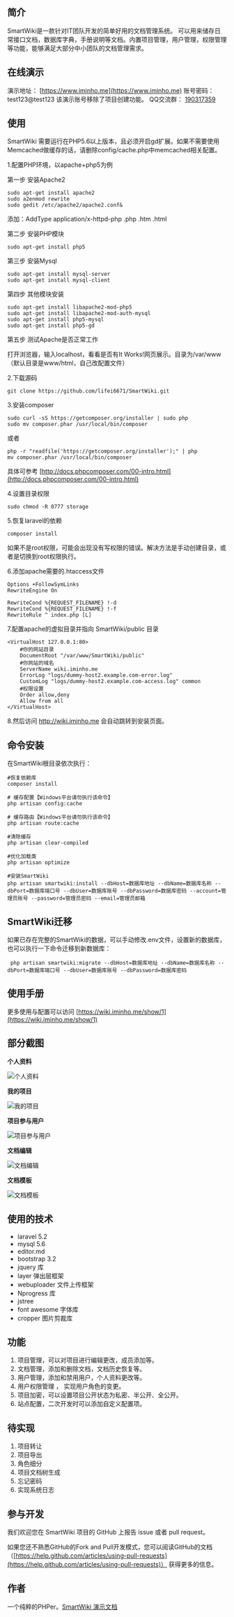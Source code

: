 ## 简介
SmartWiki是一款针对IT团队开发的简单好用的文档管理系统。
可以用来储存日常接口文档，数据库字典，手册说明等文档。内置项目管理，用户管理，权限管理等功能，能够满足大部分中小团队的文档管理需求。

## 在线演示

演示地址： [https://www.iminho.me](https://www.iminho.me)
账号密码： test123@test123
该演示账号移除了项目创建功能。
QQ交流群： [190317359](//shang.qq.com/wpa/qunwpa?idkey=9a04393e101664709ed559e890b08fbfee5cac6979b027fe25fb44088bf52f12)

## 使用

SmartWiki 需要运行在PHP5.6以上版本，且必须开启gd扩展。如果不需要使用Memcached做缓存的话，请删除config/cache.php中memcached相关配置。

1.配置PHP环境，以apache+php5为例

第一步 安装Apache2

```
sudo apt-get install apache2
sudo a2enmod rewrite
sudo gedit /etc/apache2/apache2.conf&
```
添加：AddType application/x-httpd-php .php .htm .html

第二步 安装PHP模块
```
sudo apt-get install php5
```
 
第三步 安装Mysql

```
sudo apt-get install mysql-server
sudo apt-get install mysql-client
```
 
第四步 其他模块安装
```
sudo apt-get install libapache2-mod-php5
sudo apt-get install libapache2-mod-auth-mysql
sudo apt-get install php5-mysql
sudo apt-get install php5-gd
```

第五步 测试Apache是否正常工作

打开浏览器，输入localhost，看看是否有It Works!网页展示。目录为/var/www
（默认目录是www/html，自己改配置文件）

2.下载源码
```
git clone https://github.com/lifei6671/SmartWiki.git
```
3.安装composer

```
sudo curl -sS https://getcomposer.org/installer | sudo php
sudo mv composer.phar /usr/local/bin/composer
```
或者

```
php -r "readfile('https://getcomposer.org/installer');" | php
mv composer.phar /usr/local/bin/composer
```
具体可参考 [http://docs.phpcomposer.com/00-intro.html](http://docs.phpcomposer.com/00-intro.html)

4.设置目录权限

```
sudo chmod -R 0777 storage

```

5.恢复laravel的依赖

```
composer install

```

如果不是root权限，可能会出现没有写权限的错误。解决方法是手动创建目录，或者是切换到root权限执行。

6.添加apache需要的.htaccess文件

```
Options +FollowSymLinks
RewriteEngine On

RewriteCond %{REQUEST_FILENAME} !-d
RewriteCond %{REQUEST_FILENAME} !-f
RewriteRule ^ index.php [L]
```

7.配置apache的虚拟目录并指向 SmartWiki/public 目录

```
<VirtualHost 127.0.0.1:80>  
    #你的网站目录  
    DocumentRoot "/var/www/SmartWiki/public"  
    #你网站的域名  
    ServerName wiki.iminho.me  
    ErrorLog "logs/dummy-host2.example.com-error.log"  
    CustomLog "logs/dummy-host2.example.com-access.log" common  
    #权限设置  
    Order allow,deny  
    Allow from all  
</VirtualHost>  
```
8.然后访问 http://wiki.iminho.me 会自动跳转到安装页面。

## 命令安装

在SmartWiki根目录依次执行：

```
#恢复依赖库
composer install

# 缓存配置【Windows平台请勿执行该命令】
php artisan config:cache

# 缓存路由【Windows平台请勿执行该命令】
php artisan route:cache

#清除缓存
php artisan clear-compiled

#优化加载类
php artisan optimize

#安装SmartWiki
php artisan smartwiki:install --dbHost=数据库地址 --dbName=数据库名称 --dbPort=数据库端口号 --dbUser=数据库账号 --dbPassword=数据库密码 --account=管理员账号 --password=管理员密码 --email=管理员邮箱

```

## SmartWiki迁移

如果已存在完整的SmartWiki的数据，可以手动修改.env文件，设置新的数据库，也可以执行一下命令迁移到新数据库：

```
 php artisan smartwiki:migrate --dbHost=数据库地址 --dbName=数据库名称 --dbPort=数据库端口号 --dbUser=数据库账号 --dbPassword=数据库密码
```

## 使用手册

更多使用与配置可以访问 [https://wiki.iminho.me/show/1](https://wiki.iminho.me/show/1)

## 部分截图

**个人资料**

![个人资料](https://raw.githubusercontent.com/lifei6671/SmartWiki/master/storage/app/images/20161124082553.png)

**我的项目**

![我的项目](https://raw.githubusercontent.com/lifei6671/SmartWiki/master/storage/app/images/20161124082647.png)

**项目参与用户**

![项目参与用户](https://raw.githubusercontent.com/lifei6671/SmartWiki/master/storage/app/images/20161124082703.png)

**文档编辑**

![文档编辑](https://raw.githubusercontent.com/lifei6671/SmartWiki/master/storage/app/images/20161124082810.png)

**文档模板**

![文档模板](https://raw.githubusercontent.com/lifei6671/SmartWiki/master/storage/app/images/20161124082844.png)


## 使用的技术
- laravel 5.2
- mysql 5.6
- editor.md
- bootstrap 3.2
- jquery 库
- layer 弹出层框架
- webuploader 文件上传框架
- Nprogress 库
- jstree 
- font awesome 字体库
- cropper 图片剪裁库

## 功能
1. 项目管理，可以对项目进行编辑更改，成员添加等。
2. 文档管理，添加和删除文档，文档历史恢复等。
3. 用户管理，添加和禁用用户，个人资料更改等。
4. 用户权限管理 ， 实现用户角色的变更。
5. 项目加密，可以设置项目公开状态为私密、半公开、全公开。
6. 站点配置，二次开发时可以添加自定义配置项。

## 待实现

1. 项目转让
2. 项目导出
3. 角色细分
4. 项目文档树生成
5. 忘记密码
6. 实现系统日志

## 参与开发

我们欢迎您在 SmartWiki 项目的 GitHub 上报告 issue 或者 pull request。

如果您还不熟悉GitHub的Fork and Pull开发模式，您可以阅读GitHub的文档（[https://help.github.com/articles/using-pull-requests](https://help.github.com/articles/using-pull-requests)） 获得更多的信息。

## 作者

一个纯粹的PHPer。[SmartWiki 演示文档](https://wiki.iminho.me/docs/show/1)









